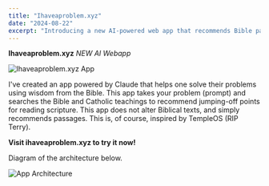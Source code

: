 ```yaml
---
title: "Ihaveaproblem.xyz"
date: "2024-08-22"
excerpt: "Introducing a new AI-powered web app that recommends Bible passages to help solve personal problems."
---
```


**Ihaveaproblem.xyz**
*NEW AI Webapp*

![Ihaveaproblem.xyz App](/images/ihaveaproblem-app.png "Screenshot of the Ihaveaproblem.xyz web application")

I've created an app powered by Claude that helps one solve their problems using wisdom from the Bible. This app takes your problem (prompt) and searches the Bible and Catholic teachings to recommend jumping-off points for reading scripture. This app does not alter Biblical texts, and simply recommends passages. This is, of course, inspired by TempleOS (RIP Terry).

**Visit ihaveaproblem.xyz to try it now!**

Diagram of the architecture below.

![App Architecture](/images/diagram.png "Diagram showing the architecture of Ihaveaproblem.xyz")